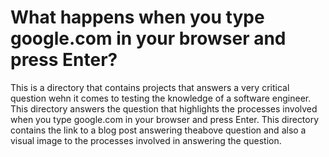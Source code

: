 # What happens when you type google.com in your browser and press Enter?
This is a directory that contains projects that answers a very critical question wehn it comes to testing the knowledge of a software engineer. This directory answers the question that highlights the processes involved when you type google.com in your browser and press Enter.
This directory contains the link to a blog post answering theabove question and also a visual image to the processes involved in answering the question.
